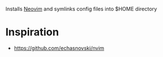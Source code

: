 Installs [Neovim](https://neovim.io/) and symlinks config files into $HOME directory

# Inspiration

- https://github.com/echasnovski/nvim
